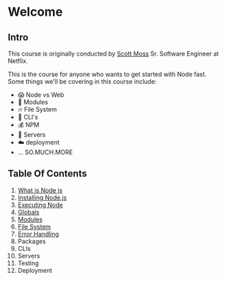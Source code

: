 # Welcome

## Intro

This course is originally conducted by [Scott Moss](https://github.com/Hendrixer) Sr. Software Engineer at Netflix.

This is the course for anyone who wants to get started with Node fast. Some things we'll be covering in this course include:

- 😱 Node vs Web
- 👀 Modules
- 🔥 File System
- 🎉 CLI's
- 💰 NPM
- 💸 Servers
- ☁️ deployment
- ... SO.MUCH.MORE

## Table Of Contents

1. [What is Node js](./01.what-is-nodejs.md)
2. [Installing Node.js](./02.installing-nodejs.md)
3. [Executing Node](./03.executing-node.md)
4. [Globals](04.globals.md)
5. [Modules](./05.modules.md)
6. [File System](./06.file-system.md)
7. [Error Handling](./07.error-handling.md)
8. Packages
9. CLIs
10. Servers
11. Testing
12. Deployment
